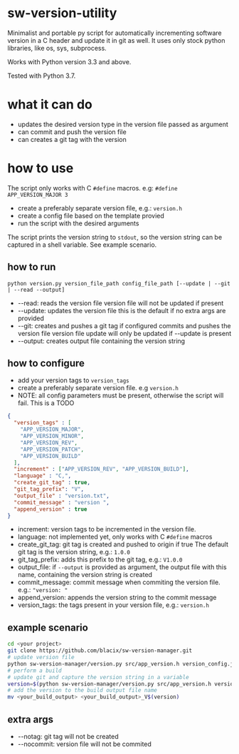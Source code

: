 # sw-version-utility
Minimalist and portable py script for automatically incrementing software version in a C header and update it in git as well.
It uses only stock python libraries, like os, sys, subprocess.

Works with Python version 3.3 and above.

Tested with Python 3.7.

# what it can do
- updates the desired version type in the version file passed as argument
- can commit and push the version file
- can creates a git tag with the version

# how to use
The script only works with C `#define` macros.
e.g: `#define APP_VERSION_MAJOR 3`
- create a preferably separate version file, e.g.: `version.h`
- create a config file based on the template provied
- run the script with the desired arguments

The script prints the version string to `stdout`, so the version string can be captured in a shell variable. See example scenario.

## how to run
`
python version.py version_file_path config_file_path [--update | --git | --read --output]
`
- 	--read: 
		reads the version file
		version file will not be updated if present
- 	--update:
		updates the version file
		this is the default if no extra args are provided
- 	--git:
		creates and pushes a git tag if configured
		commits and pushes the version file
		version file update will only be updated if --update is present
- 	--output:
		creates output file containing the version string
## how to configure
- add your version tags to `version_tags`
- create a preferably separate version file. e.g `version.h`
- NOTE: all config parameters must be present, otherwise the script will fail. This is a TODO
```json
{
  "version_tags" : [
    "APP_VERSION_MAJOR",
    "APP_VERSION_MINOR",
    "APP_VERSION_REV",
    "APP_VERSION_PATCH",
    "APP_VERSION_BUILD"
  ],
  "increment" : ["APP_VERSION_REV", "APP_VERSION_BUILD"],
  "language" : "C,",
  "create_git_tag" : true,
  "git_tag_prefix": "V",
  "output_file" : "version.txt",
  "commit_message" : "version ",
  "append_version" : true
}
```
- increment: version tags to be incremented in the version file.
- language: not implemented yet, only works with C `#define` macros
- create_git_tag: git tag is created and pushed to origin if true
The default git tag is the version string, e.g.: `1.0.0`
- git_tag_prefix: adds this prefix to the git tag, e.g.: `V1.0.0`
- output_file: if `--output` is provided as argument, the output file with this name, containing the version string is created
- commit_message: commit message when commiting the version file. e.g.: `"version: "`
- append_version: appends the version string to the commit message
- version_tags: the tags present in your version file, e.g.: `version.h`

## example scenario
```bash
cd <your project>
git clone https://github.com/blacix/sw-version-manager.git
# update version file
python sw-version-manager/version.py src/app_version.h version_config.json
# perform a build
# update git and capture the version string in a variable
version=$(python sw-version-manager/version.py src/app_version.h version_config.json --git)
# add the version to the build output file name
mv <your_build_output> <your_build_output>_V$(version)
```


## extra args
- --notag: git tag will not be created
- --nocommit: version file will not be commited
